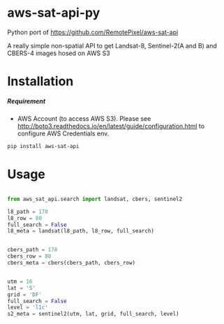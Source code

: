 # aws-sat-api-py
Python port of https://github.com/RemotePixel/aws-sat-api

A really simple non-spatial API to get Landsat-8, Sentinel-2(A and B) and CBERS-4 images hosed on AWS S3

# Installation

##### Requirement
  - AWS Account (to access AWS S3).
Please see http://boto3.readthedocs.io/en/latest/guide/configuration.html to configure AWS Credentials env.


```bash
pip install aws-sat-api
```

# Usage

```Python

from aws_sat_api.search import landsat, cbers, sentinel2

l8_path = 178
l8_row = 80
full_search = False
l8_meta = landsat(l8_path, l8_row, full_search)


cbers_path = 178
cbers_row = 80
cbers_meta = cbers(cbers_path, cbers_row)


utm = 16
lat = 'S'
grid = 'DF'
full_search = False
level = 'l1c'
s2_meta = sentinel2(utm, lat, grid, full_search, level)
```
